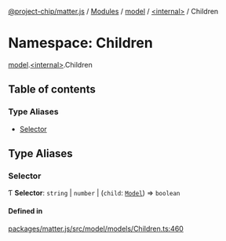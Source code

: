 [@project-chip/matter.js](../README.md) / [Modules](../modules.md) / [model](model.md) / [\<internal\>](model._internal_.md) / Children

# Namespace: Children

[model](model.md).[\<internal\>](model._internal_.md).Children

## Table of contents

### Type Aliases

- [Selector](model._internal_.Children.md#selector)

## Type Aliases

### Selector

Ƭ **Selector**: `string` \| `number` \| (`child`: [`Model`](../classes/model.Model-1.md)) => `boolean`

#### Defined in

[packages/matter.js/src/model/models/Children.ts:460](https://github.com/project-chip/matter.js/blob/904d0c9b952b91f28a21803759c5e5c66ee4d272/packages/matter.js/src/model/models/Children.ts#L460)
